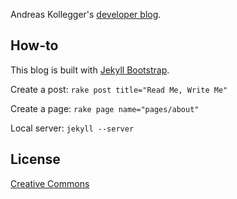 Andreas Kollegger's [developer blog](http://akollegger.github.com). 

## How-to

This blog is built with [Jekyll Bootstrap](http://jekyllbootstrap.com).

Create a post: `rake post title="Read Me, Write Me"`

Create a page: `rake page name="pages/about"`

Local server: `jekyll --server`

## License

[Creative Commons](http://creativecommons.org/licenses/by-nc-sa/3.0/)
